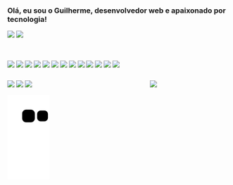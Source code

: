 ### Olá, eu sou o Guilherme, desenvolvedor web e apaixonado por tecnologia!

<div>
  <img height="180em" src="https://github-readme-stats.vercel.app/api?username=guilopesfeitosa&theme=shades-of-purple&show_icons=true&include_all_commits=true(https://github.com/anuraghazra/github-readme-stats)" />
  <img height="180em" src="https://github-readme-stats.vercel.app/api/top-langs/?username=guilopesfeitosa&theme=shades-of-purple&layout=compact" />
</div>

 ##   

<div><br />
  <img src="https://cdn.jsdelivr.net/gh/devicons/devicon/icons/typescript/typescript-plain.svg" align="center" width="60" />
  <img src="https://cdn.jsdelivr.net/gh/devicons/devicon/icons/javascript/javascript-plain.svg" align="center" width="60"  />
  <img src="https://cdn.jsdelivr.net/gh/devicons/devicon/icons/html5/html5-plain-wordmark.svg" align="center" width="60"  />
  <img src="https://cdn.jsdelivr.net/gh/devicons/devicon/icons/css3/css3-plain-wordmark.svg" align="center" width="60"  />        
  <img src="https://cdn.jsdelivr.net/gh/devicons/devicon/icons/tailwindcss/tailwindcss-plain.svg" align="center" width="60"  /> 
  <img src="https://cdn.jsdelivr.net/gh/devicons/devicon/icons/react/react-original-wordmark.svg" align="center" width="60"  />
  <img src="https://cdn.jsdelivr.net/gh/devicons/devicon/icons/angularjs/angularjs-plain.svg" align="center" width="60"  />
  <img src="https://cdn.jsdelivr.net/gh/devicons/devicon/icons/nextjs/nextjs-original.svg" align="center" width="60"  />
  <img src="https://cdn.jsdelivr.net/gh/devicons/devicon/icons/nestjs/nestjs-plain.svg" align="center" width="60"  />
  <img src="https://cdn.jsdelivr.net/gh/devicons/devicon/icons/nodejs/nodejs-original.svg" align="center" width="60"  />
  <img src="https://cdn.jsdelivr.net/gh/devicons/devicon/icons/mongodb/mongodb-plain-wordmark.svg" align="center" width="60"  />
  <img src="https://cdn.jsdelivr.net/gh/devicons/devicon/icons/postgresql/postgresql-plain.svg" align="center" width="60"  />
  <img src="https://cdn.jsdelivr.net/gh/devicons/devicon/icons/git/git-original.svg" align="center" width="60"  />
</div>

##

<div> 
  <a href="https://www.instagram.com/lopes69gui" target="_blank"><img src="https://img.shields.io/badge/-Instagram-%23E4405F?style=for-the-badge&logo=instagram&logoColor=white" target="_blank"></a>
  <a href = "mailto:guilopesfeitosa@gmail.com"><img src="https://img.shields.io/badge/-Gmail-%23333?style=for-the-badge&logo=gmail&logoColor=white" target="_blank"></a>
  <a href="www.linkedin.com/in/guilherme-lopes-feitosa" target="_blank"><img src="https://img.shields.io/badge/-LinkedIn-%230077B5?style=for-the-badge&logo=linkedin&logoColor=white" target="_blank"></a> 
  <img src="https://cdn.discordapp.com/attachments/758112640252772424/1158824636398702654/ezgif.com-gif-maker.gif?ex=651da70b&is=651c558b&hm=2a068942c6df4a050191967b27a3bd08ab09f3e565135b57f966ceb45c44f2fd&" align="right" width="180" />
</div>


![snake gif](https://github.com/guilopesfeitosa/guilopesfeitosa/blob/output/github-contribution-grid-snake.svg)

